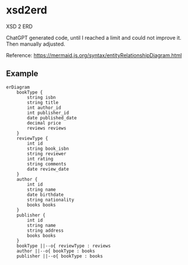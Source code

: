 # xsd2erd
XSD 2 ERD

ChatGPT generated code, until I reached a limit and could not improve it.
Then manually adjusted.

Reference: https://mermaid.js.org/syntax/entityRelationshipDiagram.html


## Example

```mermaid
erDiagram
    bookType {
        string isbn
        string title
        int author_id
        int publisher_id
        date published_date
        decimal price
        reviews reviews
    }
    reviewType {
        int id
        string book_isbn
        string reviewer
        int rating
        string comments
        date review_date
    }
    author {
        int id
        string name
        date birthdate
        string nationality
        books books
    }
    publisher {
        int id
        string name
        string address
        books books
    }
    bookType ||--o{ reviewType : reviews
    author ||--o{ bookType : books
    publisher ||--o{ bookType : books


```
